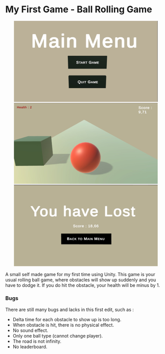 # My First Game - Ball Rolling Game

<p float="left" align="center">
  <img src="Menu.jpeg" width="450">
  <img src="Game.jpeg" width="450">
  <img src="Lose.jpeg" width="450">
</p>

A small self made game for my first time using Unity. This game is your usual rolling ball game, where obstacles will show up suddenly and you have to dodge it.
If you do hit the obstacle, your health will be minus by 1.

### Bugs

There are still many bugs and lacks in this first edit, such as :
* Delta time for each obstacle to show up is too long.
* When obstacle is hit, there is no physical effect.
* No sound effect.
* Only one ball type (cannot change player).
* The road is not infinity.
* No leaderboard.
